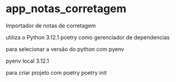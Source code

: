 # app_notas_corretagem
Importador de notas de corretagem


utiliza o Python 3.12.1
poetry como gerenciador de dependencias

para selecionar a versão do python com pyenv

pyenv local 3.12.1

para criar projeto com poetry
poetry init




